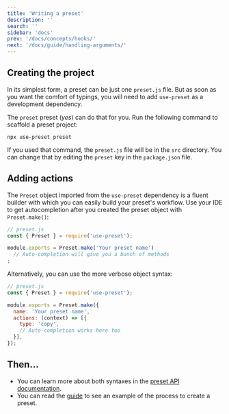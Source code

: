 ```yaml
---
title: 'Writing a preset'
description: ''
search: ''
sidebar: 'docs'
prev: '/docs/concepts/hooks/'
next: '/docs/guide/handling-arguments/'
---
```


## Creating the project

In its simplest form, a preset can be just one `preset.js` file. But as soon as you want the comfort of typings, you will need to add `use-preset` as a development dependency.

The `preset` preset (_yes_) can do that for you. Run the following command to scaffold a preset project:

```npx
npx use-preset preset
```

If you used that command, the `preset.js` file will be in the `src` directory. You can change that by editing the `preset` key in the `package.json` file.

## Adding actions

The `Preset` object imported from the `use-preset` dependency is a fluent builder with which you can easily build your preset's workflow. Use your IDE to get autocompletion after you created the preset object with `Preset.make()`:

<!-- prettier-ignore -->
```js
// preset.js
const { Preset } = require('use-preset');

module.exports = Preset.make('Your preset name')
  // Auto-completion will give you a bunch of methods
;
```

Alternatively, you can use the more verbose object syntax:

<!-- prettier-ignore -->
```js
// preset.js
const { Preset } = require('use-preset');

module.exports = Preset.make({
  name: 'Your preset name',
  actions: (context) => [{
    type: 'copy',
    // Auto-completion works here too
  }],
});
```

## Then...

- You can learn more about both syntaxes in the [preset API documentation](/docs/api/preset/).
- You can read the [guide](/docs/guide/) to see an example of the process to create a preset.
